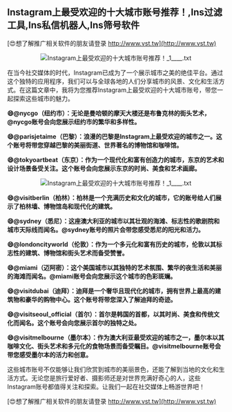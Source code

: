## **Instagram上最受欢迎的十大城市账号推荐！,Ins过滤工具,Ins私信机器人,Ins筛号软件**

[😍想了解推广相关软件的朋友请登录 http://www.vst.tw](http://www.vst.tw)

 <center><img src="https://vst.tw/MP4/tuiguang/png/2.png" alt="Instagram上最受欢迎的十大城市账号推荐！_1____.txt"></center>

在当今社交媒体的时代，Instagram已成为了一个展示城市之美的绝佳平台。通过这个独特的应用程序，我们可以与全球各地的人们分享城市的风景、文化和生活方式。在这篇文章中，我将为您推荐Instagram上最受欢迎的十大城市账号，带您一起探索这些城市的魅力。

**😄@nycgo（纽约市）：无论是曼哈顿的摩天大楼还是布鲁克林的街头艺术，@nycgo账号会向您展示纽约市的繁华和多样性。**

**😄@parisjetaime（巴黎）：浪漫的巴黎是Instagram上最受欢迎的城市之一。这个账号将带您穿越巴黎的美丽街道、世界著名的博物馆和咖啡馆。**

**😄@tokyoartbeat（东京）：作为一个现代化和富有创造力的城市，东京的艺术和设计场景备受关注。这个账号会向您展示东京的时尚、美食和艺术画廊。**

 <center><img src="https://vst.tw/MP4/tuiguang/png/1.png" alt="Instagram上最受欢迎的十大城市账号推荐！_1____.txt"></center>

**😄@visitberlin（柏林）：柏林是一个充满历史和文化的城市，它的账号给人们展示了柏林墙、博物馆岛和现代化的建筑。**

**😄@sydney（悉尼）：这座澳大利亚的城市以其壮观的海滩、标志性的歌剧院和城市天际线而闻名。@sydney账号的照片会带您感受悉尼的阳光和活力。**

**😄@londoncityworld（伦敦）：作为一个多元化和富有历史的城市，伦敦以其标志性的建筑、博物馆和街头艺术而备受赞誉。**

**😄@miami（迈阿密）：这个美国城市以其独特的艺术氛围、繁华的夜生活和美丽的海滩而闻名。@miami账号会向您展示这个城市的色彩斑斓。**

**😄@visitdubai（迪拜）：迪拜是一个奢华且现代化的城市，拥有世界上最高的建筑物和豪华的购物中心。这个账号将带您深入了解迪拜的奇迹。**

**😄@visitseoul_official（首尔）：首尔是韩国的首都，以其时尚、美食和传统文化而闻名。这个账号会向您展示首尔的独特之处。**

**😄@visitmelbourne（墨尔本）：作为澳大利亚最受欢迎的城市之一，墨尔本以其咖啡文化、街头艺术和多元化的食物场景而备受瞩目。@visitmelbourne账号会带您感受墨尔本的活力和创意。**

这些城市账号不仅能够让我们欣赏到城市的美丽景色，还能了解到当地的文化和生活方式。无论您是旅行爱好者、摄影师还是对世界充满好奇心的人，这些Instagram账号都值得关注和探索。让我们一起在社交媒体上畅游世界吧！

[😍想了解推广相关软件的朋友请登录 http://www.vst.tw](http://www.vst.tw)



